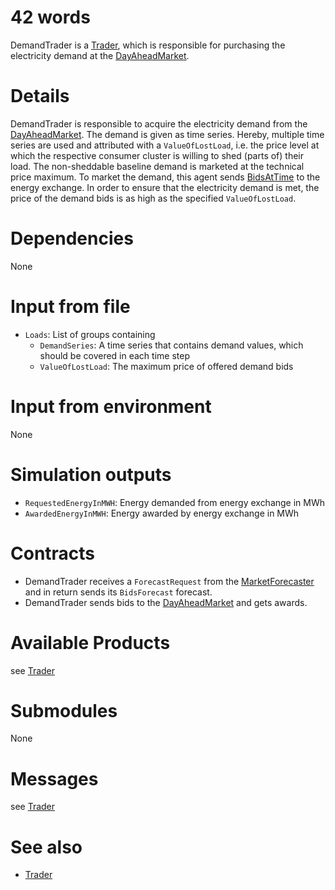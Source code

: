 # 42 words

DemandTrader is a [Trader](./Trader.md), which is responsible for purchasing the electricity demand at the [DayAheadMarket](./DayAheadMarket.md). 

# Details

DemandTrader is responsible to acquire the electricity demand from the [DayAheadMarket](./DayAheadMarket.md).
The demand is given as time series.
Hereby, multiple time series are used and attributed with a `ValueOfLostLoad`, i.e. the price  level at which the respective consumer cluster is willing to shed (parts of) their load. 
The non-sheddable baseline demand is marketed at the technical price maximum.
To market the demand, this agent sends [BidsAtTime](../Comms/BidsAtTime.md) to the energy exchange.
In order to ensure that the electricity demand is met, the price of the demand bids is as high as the specified `ValueOfLostLoad`.

# Dependencies

None

# Input from file

* `Loads`: List of groups containing 
  * `DemandSeries`: A time series that contains demand values, which should be covered in each time step
  * `ValueOfLostLoad`: The maximum price of offered demand bids

# Input from environment

None

# Simulation outputs

* `RequestedEnergyInMWH`: Energy demanded from energy exchange in MWh
* `AwardedEnergyInMWH`: Energy awarded by energy exchange in MWh

# Contracts

* DemandTrader receives a `ForecastRequest` from the [MarketForecaster](./MarketForecaster.md) and in return sends its `BidsForecast` forecast. 
* DemandTrader sends bids to the [DayAheadMarket](./DayAheadMarket.md) and gets awards.

# Available Products

see [Trader](./Trader.md)

# Submodules
None

# Messages

see [Trader](./Trader.md)

# See also

* [Trader](./Trader.md)